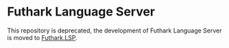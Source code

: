 # Futhark Language Server

This repository is deprecated, the development of Futhark Language Server is moved to [Futhark.LSP](https://github.com/diku-dk/futhark/tree/master/src/Futhark/LSP).

